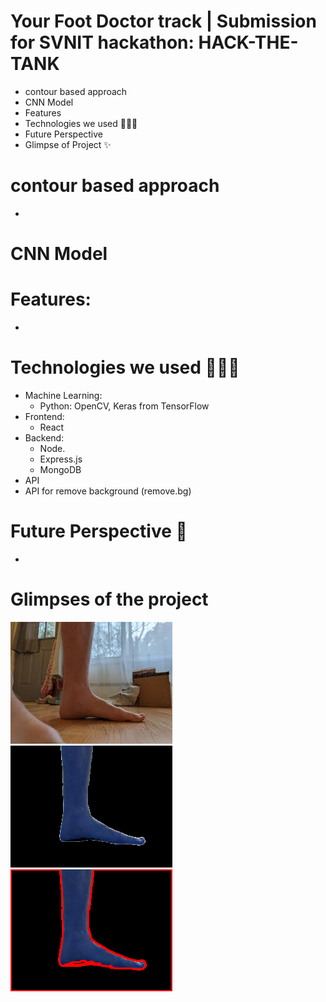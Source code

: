 
# Your Foot Doctor track | Submission for SVNIT hackathon: HACK-THE-TANK

* contour based approach
* CNN Model
* Features
* Technologies we used 👩🏻‍💻
* Future Perspective
* Glimpse of Project ✨

# contour based approach
* 

# CNN Model


# Features:
* 


# Technologies we used 👩🏻‍💻
* Machine Learning:
  * Python: OpenCV, Keras from TensorFlow
* Frontend:
  * React
* Backend:
  * Node.
  * Express.js
  * MongoDB
 * API
  * API for remove background (remove.bg)


# Future Perspective 📝
*

# Glimpses of the project
![alt text](https://github.com/Dhara3078/Hack-The-Tank-YFD-project/blob/main/images/original4.jpeg)
![alt text](https://github.com/Dhara3078/Hack-The-Tank-YFD-project/blob/main/images/skin1.png)
![alt text](https://github.com/Dhara3078/Hack-The-Tank-YFD-project/blob/main/images/countored.png)
